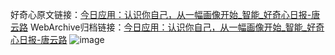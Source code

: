 好奇心原文链接：[今日应用：认识你自己，从一幅画像开始_智能_好奇心日报-唐云路](https://www.qdaily.com/articles/8794.html)
WebArchive归档链接：[今日应用：认识你自己，从一幅画像开始_智能_好奇心日报-唐云路](http://web.archive.org/web/20190623153449/https://www.qdaily.com/articles/8794.html)
![image](http://ww3.sinaimg.cn/large/007d5XDpgy1g3vdup40wxj30u03wl1kx)